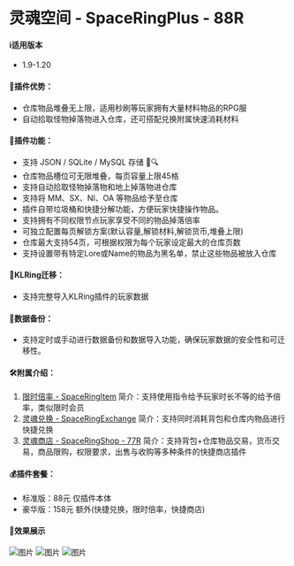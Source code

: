 # 灵魂空间 - SpaceRingPlus - 88R

#### ℹ️适用版本

- 1.9-1.20

#### 💪插件优势：

- 仓库物品堆叠无上限，适用秒刷等玩家拥有大量材料物品的RPG服
- 自动拾取怪物掉落物进入仓库，还可搭配兑换附属快速消耗材料

#### 🔧插件功能：

- 支持 JSON / SQLite / MySQL 存储 📁🔍
- 仓库物品槽位可无限堆叠，每页容量上限45格
- 支持自动拾取怪物掉落物和地上掉落物进仓库
- 支持将 MM、SX、NI、OA 等物品给予至仓库
- 插件自带垃圾桶和快捷分解功能，方便玩家快捷操作物品。
- 支持拥有不同权限节点玩家享受不同的物品掉落倍率
- 可独立配置每页解锁方案(默认容量,解锁材料,解锁货币,堆叠上限)
- 仓库最大支持54页，可根据权限为每个玩家设定最大的仓库页数
- 支持设置带有特定Lore或Name的物品为黑名单，禁止这些物品被放入仓库

#### 🚀KLRing迁移：

- 支持完整导入KLRing插件的玩家数据

#### 💾数据备份：

- 支持定时或手动进行数据备份和数据导入功能，确保玩家数据的安全性和可迁移性。

#### 🛠️附属介绍：

1. [限时倍率 - SpaceRingItem](https://docs.qq.com/aio/DQmFtTmJvclhBWklH?p=gBYy0ZAJqoB3APhDTqcmzz)
   简介：支持使用指令给予玩家时长不等的给予倍率，类似限时会员
1. [灵魂兑换 - SpaceRingExchange](https://docs.qq.com/aio/DQmFtTmJvclhBWklH?p=XJ6pJqqj8pfyJKR2BeJAL0)
   简介：支持同时消耗背包和仓库内物品进行快捷兑换
1. [灵魂商店 - SpaceRingShop - 77R](https://docs.qq.com/aio/DQmFtTmJvclhBWklH?p=pkvhoauxSwAaWSP2EkLfZs)
   简介：支持背包+仓库物品交易，货币交易，商品限购，权限要求，出售与收购等多种条件的快捷商店插件

#### 💰插件套餐：

- 标准版：88元 仅插件本体
- 豪华版：158元 额外(快捷兑换，限时倍率，快捷商店)

#### 🎉效果展示

![图片](https://docimg3.docs.qq.com/image/AgAABcbNj2Fwk6u2zm5JnagYvMNRHDFH.png?w=600&h=519)
![图片](https://docimg3.docs.qq.com/image/AgAABcbNj2Fsg3rUo6hFRbprWPe5qhuv.png?w=600&h=527)
![图片](https://docimg3.docs.qq.com/image/AgAABcbNj2FMZcBmGMJLWJlhGn15ZKGv.png?w=600&h=530)
